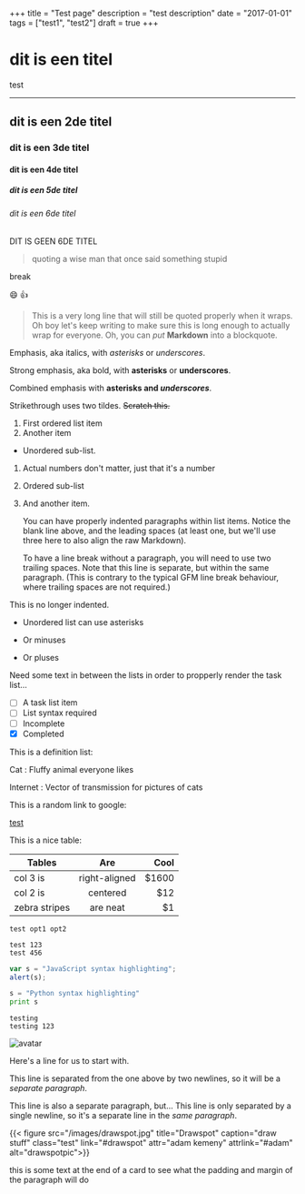 +++
title = "Test page"
description = "test description"
date = "2017-01-01"
tags = ["test1", "test2"]
draft = true
+++

# dit is een titel
test

---

## dit is een 2de titel
### dit is een 3de titel
#### dit is een 4de titel
##### dit is een 5de titel
###### dit is een 6de titel

DIT IS GEEN 6DE TITEL

> quoting a wise man that once said something stupid

break

:smile: :+1:

> This is a very long line that will still be quoted properly when it wraps. Oh boy let's keep writing to make sure this is long enough to actually wrap for everyone. Oh, you can *put* **Markdown** into a blockquote. 

Emphasis, aka italics, with *asterisks* or _underscores_.

Strong emphasis, aka bold, with **asterisks** or __underscores__.

Combined emphasis with **asterisks and _underscores_**.

Strikethrough uses two tildes. ~~Scratch this.~~

1. First ordered list item
2. Another item
  * Unordered sub-list. 
1. Actual numbers don't matter, just that it's a number
  1. Ordered sub-list
4. And another item.

    You can have properly indented paragraphs within list items. Notice the blank line above, and the leading spaces (at least one, but we'll use three here to also align the raw Markdown).

    To have a line break without a paragraph, you will need to use two trailing spaces.
    Note that this line is separate, but within the same paragraph.
    (This is contrary to the typical GFM line break behaviour, where trailing spaces are not required.)

This is no longer indented.

* Unordered list can use asterisks
- Or minuses
+ Or pluses

Need some text in between the lists in order to propperly render the task list...

- [ ] A task list item
- [ ] List syntax required
- [ ] Incomplete
- [x] Completed

This is a definition list:

Cat
: Fluffy animal everyone likes

Internet
: Vector of transmission for pictures of cats

This is a random link to google:

[test](http://google.com/)

This is a nice table:

| Tables        | Are           | Cool  |
| ------------- |:-------------:| -----:|
| col 3 is      | right-aligned | $1600 |
| col 2 is      | centered      |   $12 |
| zebra stripes | are neat      |    $1 |

`test opt1 opt2`

```
test 123
test 456
```

```javascript
var s = "JavaScript syntax highlighting";
alert(s);
```
 
```python
s = "Python syntax highlighting"
print s
```

    testing
    testing 123

![avatar](/images/logo.png)

Here's a line for us to start with.

This line is separated from the one above by two newlines, so it will be a *separate paragraph*.

This line is also a separate paragraph, but...
This line is only separated by a single newline, so it's a separate line in the *same paragraph*.

{{< figure src="/images/drawspot.jpg" title="Drawspot" caption="draw stuff" class="test" link="#drawspot" attr="adam kemeny" attrlink="#adam" alt="drawspotpic">}}

this is some text at the end of a card to see what the padding and margin of the paragraph will do
